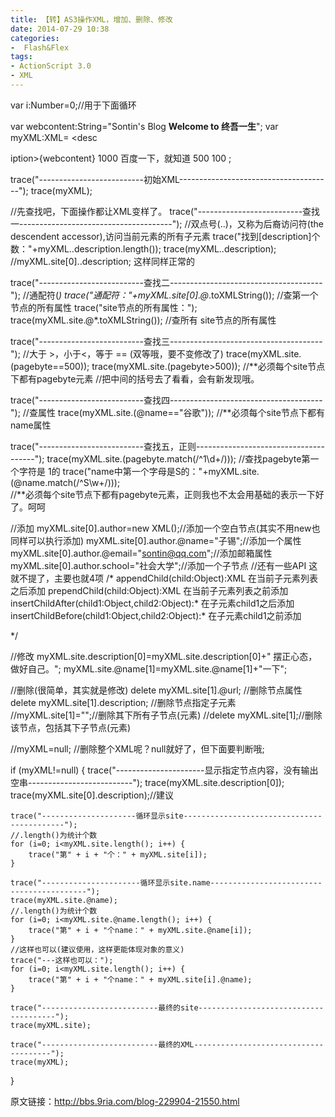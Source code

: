 ```yaml
---
title: 【转】AS3操作XML，增加、删除、修改
date: 2014-07-29 10:38
categories:
-  Flash&Flex
tags:
- ActionScript 3.0
- XML
---
```


var i:Number=0;//用于下面循环


var webcontent:String="Sontin's Blog <b>Welcome to 终吾一生</b>";
var myXML:XML=<websites>
<site name="Sontin's Blog" url="http://www.ldyy8.com">
<desc
<!--more-->
iption>{webcontent}</description>
<pagebyte>1000</pagebyte>
</site>
<site name="百度" url="http://www.baidu.com">
<description>百度一下，就知道</description>
<pagebyte>500</pagebyte>
</site>
<site name="谷歌" url="http://www.google.com">
<pagebyte>100</pagebyte>
</site>
</websites>;

trace("--------------------------初始XML--------------------------------------");
trace(myXML);

//先查找吧，下面操作都让XML变样了。
trace("--------------------------查找一--------------------------------------");
//双点号(..)，又称为后裔访问符(the descendent accessor),访问当前元素的所有子元素
trace("找到[description]个数："+myXML..description.length());
trace(myXML..description);    //myXML.site[0]..description; 这样同样正常的

trace("--------------------------查找二--------------------------------------");
//通配符(*)
trace("通配符："+myXML.site[0].@*.toXMLString()); //查第一个节点的所有属性
trace("site节点的所有属性：");
trace(myXML.site.@*.toXMLString());    //查所有 site节点的所有属性

trace("--------------------------查找三--------------------------------------");
//大于 >，小于<，等于 == (双等哦，要不变修改了)
trace(myXML.site.(pagebyte==500));
trace(myXML.site.(pagebyte>500));
//**必须每个site节点下都有pagebyte元素
//把中间的括号去了看看，会有新发现哦。

trace("--------------------------查找四--------------------------------------");
//查属性
trace(myXML.site.(@name=="谷歌"));
//**必须每个site节点下都有name属性

trace("--------------------------查找五，正则--------------------------------------");
trace(myXML.site.(pagebyte.match(/^1\d+/)));    //查找pagebyte第一个字符是 1的
trace("name中第一个字母是S的："+myXML.site.(@name.match(/^S\w+/)));    
//**必须每个site节点下都有pagebyte元素，正则我也不太会用基础的表示一下好了。呵呵


//添加
myXML.site[0].author=new XML();//添加一个空白节点(其实不用new也同样可以执行添加)
myXML.site[0].author.@name="子锡";//添加一个属性
myXML.site[0].author.@email="sontin@qq.com";//添加邮箱属性
myXML.site[0].author.school="社会大学";//添加一个子节点
//还有一些API 这就不提了，主要也就4项
/*
appendChild(child:Object):XML 在当前子元素列表之后添加
prependChild(child:Object):XML 在当前子元素列表之前添加
insertChildAfter(child1:Object,child2:Object):* 在子元素child1之后添加
insertChildBefore(child1:Object,child2:Object):* 在子元素child1之前添加

*/

//修改
myXML.site.description[0]=myXML.site.description[0]+" 摆正心态，做好自己。";
myXML.site.@name[1]=myXML.site.@name[1]+"一下";

//删除(很简单，其实就是修改)
delete myXML.site[1].@url;    //删除节点属性
delete myXML.site[1].description;    //删除节点指定子元素
//myXML.site[1]="";//删除其下所有子节点(元素)
//delete myXML.site[1];//删除该节点，包括其下子节点(元素)

//myXML=null; //删除整个XML呢？null就好了，但下面要判断哦;

if (myXML!=null) {
    trace("----------------------显示指定节点内容，没有输出空串--------------------------");
    trace(myXML.site.description[0]);
    trace(myXML.site[0].description);//建议

    trace("---------------------循环显示site-------------------------------------------");
    //.length()为统计个数
    for (i=0; i<myXML.site.length(); i++) {
        trace("第" + i + "个：" + myXML.site[i]);
    }

    trace("----------------------循环显示site.name------------------------------------------");
    trace(myXML.site.@name);
    //.length()为统计个数
    for (i=0; i<myXML.site.@name.length(); i++) {
        trace("第" + i + "个name：" + myXML.site.@name[i]);
    }
    //这样也可以(建议使用，这样更能体现对象的意义)
    trace("---这样也可以：");
    for (i=0; i<myXML.site.length(); i++) {
        trace("第" + i + "个name：" + myXML.site[i].@name);
    }

    trace("--------------------------最终的site--------------------------------------");
    trace(myXML.site);

    trace("--------------------------最终的XML--------------------------------------");
    trace(myXML);
}

原文链接：http://bbs.9ria.com/blog-229904-21550.html